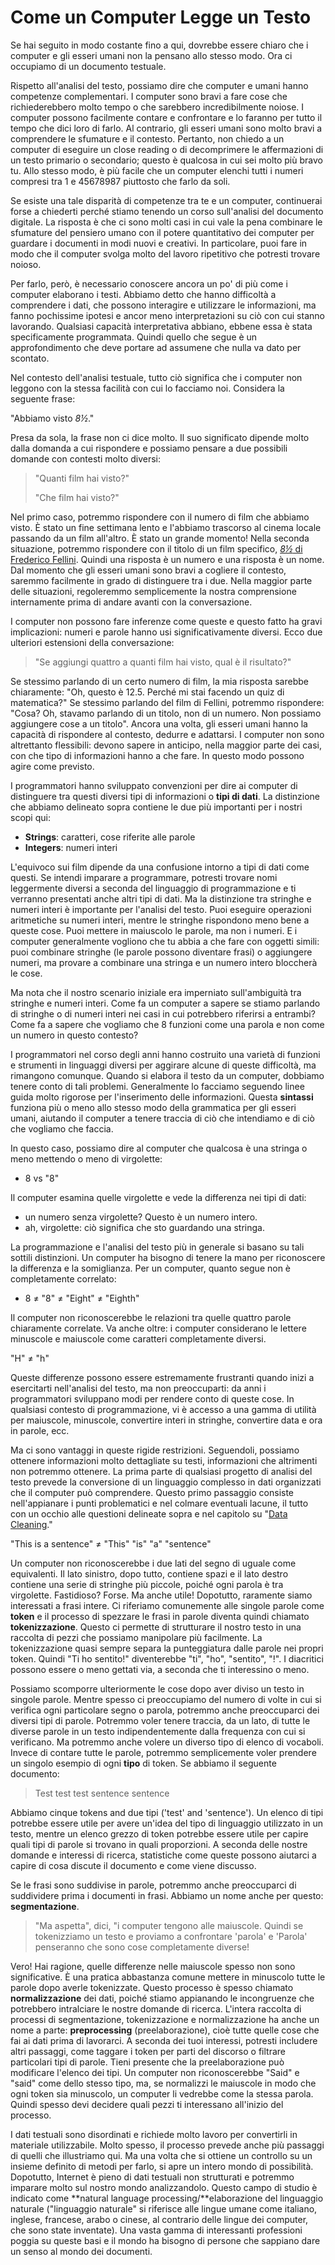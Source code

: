 # Come un Computer Legge un Testo

Se hai seguito in modo costante fino a qui, dovrebbe essere chiaro che i computer e gli esseri umani non la pensano allo stesso modo. Ora ci occupiamo di un documento testuale.

Rispetto all'analisi del testo, possiamo dire che computer e umani hanno competenze complementari. I computer sono bravi a fare cose che richiederebbero molto tempo o che sarebbero incredibilmente noiose. I computer possono facilmente contare e confrontare e lo faranno per tutto il tempo che dici loro di farlo. Al contrario, gli esseri umani sono molto bravi a comprendere le sfumature e il contesto. Pertanto, non chiedo a un computer di eseguire un close reading  o di decomprimere le affermazioni di un testo primario o secondario; questo è qualcosa in cui sei molto più bravo tu. Allo stesso modo, è più facile che un computer elenchi tutti i numeri compresi tra 1 e 45678987 piuttosto che farlo da soli.

Se esiste una tale disparità di competenze tra te e un computer, continuerai forse a chiederti perché stiamo tenendo un corso sull'analisi del documento digitale. La risposta è che ci sono molti casi in cui vale la pena combinare le sfumature del pensiero umano con il potere quantitativo dei computer per guardare i documenti in modi nuovi e creativi. In particolare, puoi fare in modo che il computer svolga molto del lavoro ripetitivo che potresti trovare noioso.&#x20;

Per farlo, però, è necessario conoscere ancora un po' di più come i computer elaborano i testi. Abbiamo detto che hanno difficoltà a comprendere i dati, che possono interagire e utilizzare le informazioni, ma fanno pochissime ipotesi e ancor meno interpretazioni su ciò con cui stanno lavorando. Qualsiasi capacità interpretativa abbiano, ebbene essa è stata specificamente programmata. Quindi quello che segue è un approfondimento  che deve portare ad assumene che nulla va dato per scontato.

Nel contesto dell'analisi testuale, tutto ciò significa che i computer non leggono con la stessa facilità con cui lo facciamo noi. Considera la seguente frase:

"Abbiamo visto _8½_."

Presa da sola, la frase non ci dice molto. Il suo significato dipende molto dalla domanda a cui  rispondere e possiamo pensare a due possibili domande con contesti molto diversi:

> "Quanti film hai visto?"
>
> "Che film hai visto?"

Nel primo caso, potremmo rispondere con il numero di film che abbiamo visto. È stato un fine settimana lento e l'abbiamo trascorso al cinema locale passando da un film all'altro. È stato un grande momento! Nella seconda situazione, potremmo rispondere con il titolo di un film specifico, [_8½_ di Frederico Fellini](https://en.wikipedia.org/wiki/8%C2%BD). Quindi una risposta è un numero e una risposta è un nome. Dal momento che gli esseri umani sono bravi a cogliere il contesto, saremmo facilmente in grado di distinguere tra i due. Nella maggior parte delle situazioni, regoleremmo semplicemente la nostra comprensione internamente prima di andare avanti con la conversazione.

I computer non possono fare inferenze come queste e questo fatto ha gravi implicazioni: numeri e parole hanno usi significativamente diversi. Ecco due ulteriori estensioni della conversazione:

> "Se aggiungi quattro a quanti film hai visto, qual è il risultato?"

Se stessimo parlando di un certo numero di film, la mia risposta sarebbe chiaramente: "Oh, questo è 12.5. Perché mi stai facendo un quiz di matematica?" Se stessimo parlando del film di Fellini, potremmo rispondere: "Cosa? Oh, stavamo parlando di un titolo, non di un numero. Non possiamo aggiungere cose a un titolo". Ancora una volta, gli esseri umani hanno la capacità di rispondere al contesto, dedurre e adattarsi. I computer non sono altrettanto flessibili: devono sapere in anticipo, nella maggior parte dei casi, con che tipo di informazioni hanno a che fare. In questo modo possono agire come previsto.

I programmatori hanno sviluppato convenzioni per dire ai computer di distinguere tra questi diversi tipi di informazioni o **tipi di dati**. La distinzione che abbiamo delineato sopra contiene le due più importanti per i nostri scopi qui:

* **Strings**: caratteri, cose riferite alle parole
* **Integers**: numeri interi

L'equivoco sui film dipende da una confusione intorno a tipi di dati come questi. Se intendi imparare a programmare, potresti trovare nomi leggermente diversi a seconda del linguaggio di programmazione e ti verranno presentati anche altri tipi di dati. Ma la distinzione tra stringhe e numeri interi è importante per l'analisi del testo. Puoi eseguire operazioni aritmetiche su numeri interi, mentre le stringhe rispondono meno bene a queste cose. Puoi mettere in maiuscolo le parole, ma non i numeri. E i computer generalmente vogliono che tu abbia a che fare con oggetti simili: puoi combinare stringhe (le parole possono diventare frasi) o aggiungere numeri, ma provare a combinare una stringa e un numero intero bloccherà le cose.

Ma nota che il nostro scenario iniziale era imperniato sull'ambiguità tra stringhe e numeri interi. Come fa un computer a sapere se stiamo parlando di stringhe o di numeri interi nei casi in cui potrebbero riferirsi a entrambi? Come fa a sapere che vogliamo che 8 funzioni come una parola e non come un numero in questo contesto?

I programmatori nel corso degli anni hanno costruito una varietà di funzioni e strumenti in linguaggi diversi per aggirare alcune di queste difficoltà, ma rimangono comunque. Quando si elabora il testo da un computer, dobbiamo tenere conto di tali problemi. Generalmente lo facciamo seguendo linee guida molto rigorose per l'inserimento delle informazioni. Questa **sintassi** funziona più o meno allo stesso modo della grammatica per gli esseri umani, aiutando il computer a tenere traccia di ciò che intendiamo e di ciò che vogliamo che faccia.

In questo caso, possiamo dire al computer che qualcosa è una stringa o meno mettendo o meno di virgolette:

* 8 vs "8"

Il computer esamina quelle virgolette e vede la differenza nei tipi di dati:&#x20;

* un numero senza virgolette? Questo è un numero intero.
* ah, virgolette: ciò significa che sto guardando una stringa.

La programmazione e l'analisi del testo più in generale si basano su tali sottili distinzioni. Un computer ha bisogno di tenere la mano per riconoscere la differenza e la somiglianza. Per un computer, quanto segue non è completamente correlato:

* 8 ≠ "8" ≠ "Eight" ≠ "Eighth"

Il computer non riconoscerebbe le relazioni tra quelle quattro parole chiaramente correlate. Va anche oltre: i computer considerano le lettere minuscole e maiuscole come caratteri completamente diversi.

"H" ≠ "h"

Queste differenze possono essere estremamente frustranti quando inizi a esercitarti nell'analisi del testo, ma non preoccuparti: da anni i programmatori sviluppano modi per rendere conto di queste cose. In qualsiasi contesto di programmazione, vi è accesso a una gamma di utilità per maiuscole, minuscole, convertire interi in stringhe, convertire data e ora in parole, ecc.&#x20;

Ma ci sono vantaggi in queste rigide restrizioni. Seguendoli, possiamo ottenere informazioni molto dettagliate su testi, informazioni che altrimenti non potremmo ottenere. La prima parte di qualsiasi progetto di analisi del testo prevede la conversione di un linguaggio complesso in dati organizzati che il computer può comprendere. Questo primo passaggio consiste nell'appianare i punti problematici e nel colmare eventuali lacune, il tutto con un occhio alle questioni delineate sopra e nel capitolo su "[Data Cleaning](../data-cleaning.md)."

"This is a sentence" ≠ "This" "is" "a" "sentence"

Un computer non riconoscerebbe i due lati del segno di uguale come equivalenti. Il lato sinistro, dopo tutto, contiene spazi e il lato destro contiene una serie di stringhe più piccole, poiché ogni parola è tra virgolette. Fastidioso? Forse. Ma anche utile! Dopotutto, raramente siamo interessati a frasi intere. Ci riferiamo comunemente alle singole parole come **token** e il processo di spezzare le frasi in parole diventa quindi chiamato **tokenizzazione**. Questo ci permette di strutturare il nostro testo in una raccolta di pezzi che possiamo manipolare più facilmente. La tokenizzazione quasi sempre separa la punteggiatura dalle parole nei propri token. Quindi "Ti ho sentito!" diventerebbe "ti", "ho", "sentito",  "!". I diacritici possono essere o meno gettati via, a seconda che ti interessino o meno.

Possiamo scomporre ulteriormente le cose dopo aver diviso un testo in singole parole. Mentre spesso ci preoccupiamo del numero di volte in cui si verifica ogni particolare segno o parola, potremmo anche preoccuparci dei diversi tipi di parole. Potremmo voler tenere traccia, da un lato, di tutte le diverse parole in un testo indipendentemente dalla frequenza con cui si verificano. Ma potremmo anche volere un diverso tipo di elenco di vocaboli. Invece di contare tutte le parole, potremmo semplicemente voler prendere un singolo esempio di ogni **tipo** di token. Se abbiamo il seguente documento:

> Test test test sentence sentence

Abbiamo cinque tokens and due tipi ('test' and 'sentence'). Un elenco di tipi potrebbe essere utile per avere un'idea del tipo di linguaggio utilizzato in un testo, mentre un elenco grezzo di token potrebbe essere utile per capire quali tipi di parole si trovano in quali proporzioni. A seconda delle nostre domande e interessi di ricerca, statistiche come queste possono aiutarci a capire di cosa discute il documento e come viene discusso.

Se le frasi sono suddivise in parole, potremmo anche preoccuparci di suddividere prima i documenti in frasi. Abbiamo un nome anche per questo: **segmentazione**.

> "Ma aspetta", dici, "i computer tengono alle maiuscole. Quindi se tokenizziamo un testo e proviamo a confrontare 'parola' e 'Parola' penseranno che sono cose completamente diverse!&#x20;

Vero! Hai ragione, quelle differenze nelle maiuscole spesso non sono significative. È una pratica abbastanza comune mettere in minuscolo tutte le parole dopo averle tokenizzate. Questo processo è spesso chiamato **normalizzazione** dei dati, poiché stiamo appianando le incongruenze che potrebbero intralciare le nostre domande di ricerca. L'intera raccolta di processi di segmentazione, tokenizzazione e normalizzazione ha anche un nome a parte: **preprocessing** (preelaborazione), cioè tutte quelle cose che fai ai dati prima di lavorarci. A seconda dei tuoi interessi, potresti includere altri passaggi, come taggare i token per parti del discorso o filtrare particolari tipi di parole. Tieni presente che la preelaborazione può modificare l'elenco dei tipi. Un computer non riconoscerebbe "Said" e "said" come dello stesso tipo, ma, se normalizzi le maiuscole in modo che ogni token sia minuscolo, un computer li vedrebbe come la stessa parola. Quindi spesso devi decidere quali pezzi ti interessano all'inizio del processo.

I dati testuali sono disordinati e richiede molto lavoro per convertirli in materiale utilizzabile. Molto spesso, il processo prevede anche più passaggi di quelli che illustriamo qui. Ma una volta che si ottiene un controllo su un insieme definito di metodi per farlo, si apre un intero mondo di possibilità. Dopotutto, Internet è pieno di dati testuali non strutturati e potremmo imparare molto sul nostro mondo analizzandolo. Questo campo di studio è indicato come **natural language processing/**elaborazione del linguaggio naturale ("linguaggio naturale" si riferisce alle lingue umane come italiano, inglese, francese, arabo o cinese, al contrario delle lingue dei computer, che sono state inventate). Una vasta gamma di interessanti professioni poggia su queste basi e il mondo ha bisogno di persone che sappiano dare un senso al mondo dei documenti.&#x20;
